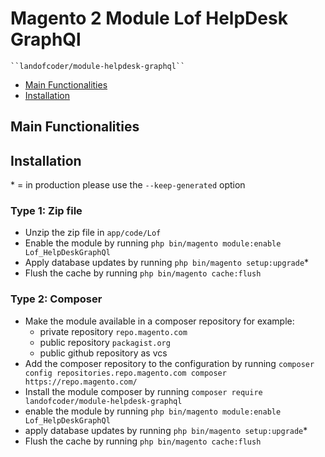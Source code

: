 # Magento 2 Module Lof HelpDesk GraphQl

    ``landofcoder/module-helpdesk-graphql``

 - [Main Functionalities](#markdown-header-main-functionalities)
 - [Installation](#markdown-header-installation)

## Main Functionalities


## Installation
\* = in production please use the `--keep-generated` option

### Type 1: Zip file

 - Unzip the zip file in `app/code/Lof`
 - Enable the module by running `php bin/magento module:enable Lof_HelpDeskGraphQl`
 - Apply database updates by running `php bin/magento setup:upgrade`\*
 - Flush the cache by running `php bin/magento cache:flush`

### Type 2: Composer

 - Make the module available in a composer repository for example:
    - private repository `repo.magento.com`
    - public repository `packagist.org`
    - public github repository as vcs
 - Add the composer repository to the configuration by running `composer config repositories.repo.magento.com composer https://repo.magento.com/`
 - Install the module composer by running `composer require landofcoder/module-helpdesk-graphql`
 - enable the module by running `php bin/magento module:enable Lof_HelpDeskGraphQl`
 - apply database updates by running `php bin/magento setup:upgrade`\*
 - Flush the cache by running `php bin/magento cache:flush`
